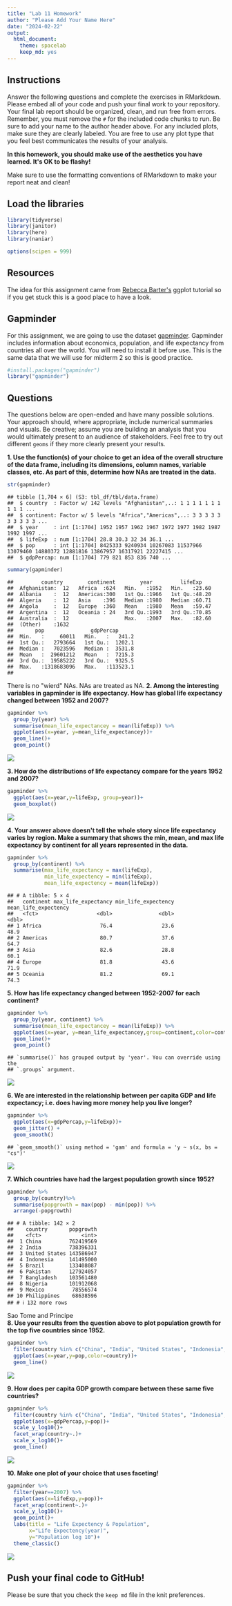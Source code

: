 ```yaml
---
title: "Lab 11 Homework"
author: "Please Add Your Name Here"
date: "2024-02-22"
output:
  html_document: 
    theme: spacelab
    keep_md: yes
---
```




## Instructions
Answer the following questions and complete the exercises in RMarkdown. Please embed all of your code and push your final work to your repository. Your final lab report should be organized, clean, and run free from errors. Remember, you must remove the `#` for the included code chunks to run. Be sure to add your name to the author header above. For any included plots, make sure they are clearly labeled. You are free to use any plot type that you feel best communicates the results of your analysis.  

**In this homework, you should make use of the aesthetics you have learned. It's OK to be flashy!**

Make sure to use the formatting conventions of RMarkdown to make your report neat and clean!  

## Load the libraries

```r
library(tidyverse)
library(janitor)
library(here)
library(naniar)
```


```r
options(scipen = 999)
```

## Resources
The idea for this assignment came from [Rebecca Barter's](http://www.rebeccabarter.com/blog/2017-11-17-ggplot2_tutorial/) ggplot tutorial so if you get stuck this is a good place to have a look.  

## Gapminder
For this assignment, we are going to use the dataset [gapminder](https://cran.r-project.org/web/packages/gapminder/index.html). Gapminder includes information about economics, population, and life expectancy from countries all over the world. You will need to install it before use. This is the same data that we will use for midterm 2 so this is good practice.

```r
#install.packages("gapminder")
library("gapminder")
```

## Questions
The questions below are open-ended and have many possible solutions. Your approach should, where appropriate, include numerical summaries and visuals. Be creative; assume you are building an analysis that you would ultimately present to an audience of stakeholders. Feel free to try out different `geoms` if they more clearly present your results.  

**1. Use the function(s) of your choice to get an idea of the overall structure of the data frame, including its dimensions, column names, variable classes, etc. As part of this, determine how NAs are treated in the data.**  

```r
str(gapminder)
```

```
## tibble [1,704 × 6] (S3: tbl_df/tbl/data.frame)
##  $ country  : Factor w/ 142 levels "Afghanistan",..: 1 1 1 1 1 1 1 1 1 1 ...
##  $ continent: Factor w/ 5 levels "Africa","Americas",..: 3 3 3 3 3 3 3 3 3 3 ...
##  $ year     : int [1:1704] 1952 1957 1962 1967 1972 1977 1982 1987 1992 1997 ...
##  $ lifeExp  : num [1:1704] 28.8 30.3 32 34 36.1 ...
##  $ pop      : int [1:1704] 8425333 9240934 10267083 11537966 13079460 14880372 12881816 13867957 16317921 22227415 ...
##  $ gdpPercap: num [1:1704] 779 821 853 836 740 ...
```

```r
summary(gapminder)
```

```
##         country        continent        year         lifeExp     
##  Afghanistan:  12   Africa  :624   Min.   :1952   Min.   :23.60  
##  Albania    :  12   Americas:300   1st Qu.:1966   1st Qu.:48.20  
##  Algeria    :  12   Asia    :396   Median :1980   Median :60.71  
##  Angola     :  12   Europe  :360   Mean   :1980   Mean   :59.47  
##  Argentina  :  12   Oceania : 24   3rd Qu.:1993   3rd Qu.:70.85  
##  Australia  :  12                  Max.   :2007   Max.   :82.60  
##  (Other)    :1632                                                
##       pop               gdpPercap       
##  Min.   :     60011   Min.   :   241.2  
##  1st Qu.:   2793664   1st Qu.:  1202.1  
##  Median :   7023596   Median :  3531.8  
##  Mean   :  29601212   Mean   :  7215.3  
##  3rd Qu.:  19585222   3rd Qu.:  9325.5  
##  Max.   :1318683096   Max.   :113523.1  
## 
```
There is no "wierd" NAs. NAs are treated as NA.
**2. Among the interesting variables in gapminder is life expectancy. How has global life expectancy changed between 1952 and 2007?**

```r
gapminder %>%
  group_by(year) %>%
  summarise(mean_life_expectancey = mean(lifeExp)) %>%
  ggplot(aes(x=year, y=mean_life_expectancey))+
  geom_line()+
  geom_point()
```

![](hw11_files/figure-html/unnamed-chunk-5-1.png)<!-- -->

**3. How do the distributions of life expectancy compare for the years 1952 and 2007?**

```r
gapminder %>%
  ggplot(aes(x=year,y=lifeExp, group=year))+
  geom_boxplot()
```

![](hw11_files/figure-html/unnamed-chunk-6-1.png)<!-- -->



**4. Your answer above doesn't tell the whole story since life expectancy varies by region. Make a summary that shows the min, mean, and max life expectancy by continent for all years represented in the data.**

```r
gapminder %>%
  group_by(continent) %>%
  summarise(max_life_expectancy = max(lifeExp),
            min_life_expectency = min(lifeExp),
            mean_life_expectency = mean(lifeExp))
```

```
## # A tibble: 5 × 4
##   continent max_life_expectancy min_life_expectency mean_life_expectency
##   <fct>                   <dbl>               <dbl>                <dbl>
## 1 Africa                   76.4                23.6                 48.9
## 2 Americas                 80.7                37.6                 64.7
## 3 Asia                     82.6                28.8                 60.1
## 4 Europe                   81.8                43.6                 71.9
## 5 Oceania                  81.2                69.1                 74.3
```

**5. How has life expectancy changed between 1952-2007 for each continent?**

```r
gapminder %>%
  group_by(year, continent) %>%
  summarise(mean_life_expectancey = mean(lifeExp)) %>%
  ggplot(aes(x=year, y=mean_life_expectancey,group=continent,color=continent))+
  geom_line()+
  geom_point()
```

```
## `summarise()` has grouped output by 'year'. You can override using the
## `.groups` argument.
```

![](hw11_files/figure-html/unnamed-chunk-8-1.png)<!-- -->

**6. We are interested in the relationship between per capita GDP and life expectancy; i.e. does having more money help you live longer?**

```r
gapminder %>%
  ggplot(aes(x=gdpPercap,y=lifeExp))+
  geom_jitter() +
  geom_smooth()
```

```
## `geom_smooth()` using method = 'gam' and formula = 'y ~ s(x, bs = "cs")'
```

![](hw11_files/figure-html/unnamed-chunk-9-1.png)<!-- -->

**7. Which countries have had the largest population growth since 1952?**

```r
gapminder %>%
  group_by(country)%>%
  summarise(popgrowth = max(pop) - min(pop)) %>%
  arrange(-popgrowth)
```

```
## # A tibble: 142 × 2
##    country       popgrowth
##    <fct>             <int>
##  1 China         762419569
##  2 India         738396331
##  3 United States 143586947
##  4 Indonesia     141495000
##  5 Brazil        133408087
##  6 Pakistan      127924057
##  7 Bangladesh    103561480
##  8 Nigeria       101912068
##  9 Mexico         78556574
## 10 Philippines    68638596
## # ℹ 132 more rows
```
Sao Tome and Principe  
**8. Use your results from the question above to plot population growth for the top five countries since 1952.**

```r
gapminder %>%
  filter(country %in% c("China", "India", "United States", "Indonesia", "Brazil")) %>%
  ggplot(aes(x=year,y=pop,color=country))+
  geom_line()
```

![](hw11_files/figure-html/unnamed-chunk-11-1.png)<!-- -->

**9. How does per capita GDP growth compare between these same five countries?**

```r
gapminder %>%
  filter(country %in% c("China", "India", "United States", "Indonesia", "Brazil")) %>%
  ggplot(aes(x=gdpPercap,y=pop))+
  scale_y_log10()+
  facet_wrap(country~.)+
  scale_x_log10()+
  geom_line()
```

![](hw11_files/figure-html/unnamed-chunk-12-1.png)<!-- -->

**10. Make one plot of your choice that uses faceting!**

```r
gapminder %>%
  filter(year==2007) %>%
  ggplot(aes(x=lifeExp,y=pop))+
  facet_wrap(continent~.)+
  scale_y_log10()+
  geom_point()+
  labs(title = "Life Expectency & Population",
       x="Life Expectency(year)",
       y="Population log 10")+
  theme_classic()
```

![](hw11_files/figure-html/unnamed-chunk-13-1.png)<!-- -->

## Push your final code to GitHub!
Please be sure that you check the `keep md` file in the knit preferences. 
